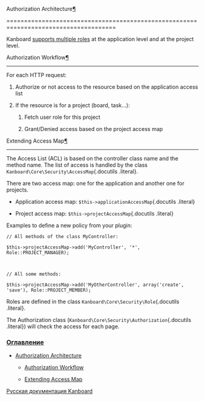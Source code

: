 Authorization Architecture[¶](#authorization-architecture "Ссылка на этот заголовок")

=====================================================================================



Kanboard [supports multiple roles](roles.markdown) at the application level and at the project level.



Authorization Workflow[¶](#authorization-workflow "Ссылка на этот заголовок")

-----------------------------------------------------------------------------



For each HTTP request:



1.  Authorize or not access to the resource based on the application access list

2.  If the resource is for a project (board, task...):

    1.  Fetch user role for this project

    2.  Grant/Denied access based on the project access map



Extending Access Map[¶](#extending-access-map "Ссылка на этот заголовок")

-------------------------------------------------------------------------



The Access List (ACL) is based on the controller class name and the method name. The list of access is handled by the class `Kanboard\Core\Security\AccessMap`{.docutils .literal}.



There are two access map: one for the application and another one for projects.



-   Application access map: `$this->applicationAccessMap`{.docutils .literal}

-   Project access map: `$this->projectAccessMap`{.docutils .literal}



Examples to define a new policy from your plugin:



    // All methods of the class MyController:

    $this->projectAccessMap->add('MyController', '*', Role::PROJECT_MANAGER);



    // All some methods:

    $this->projectAccessMap->add('MyOtherController', array('create', 'save'), Role::PROJECT_MEMBER);



Roles are defined in the class `Kanboard\Core\Security\Role`{.docutils .literal}.



The Authorization class (`Kanboard\Core\Security\Authorization`{.docutils .literal}) will check the access for each page.



### [Оглавление](index.markdown)



-   [Authorization Architecture](#)

    -   [Authorization Workflow](#authorization-workflow)

    -   [Extending Access Map](#extending-access-map)



 



 



 



 



 



 



[Русская документация Kanboard](http://kanboard.ru/doc/)

